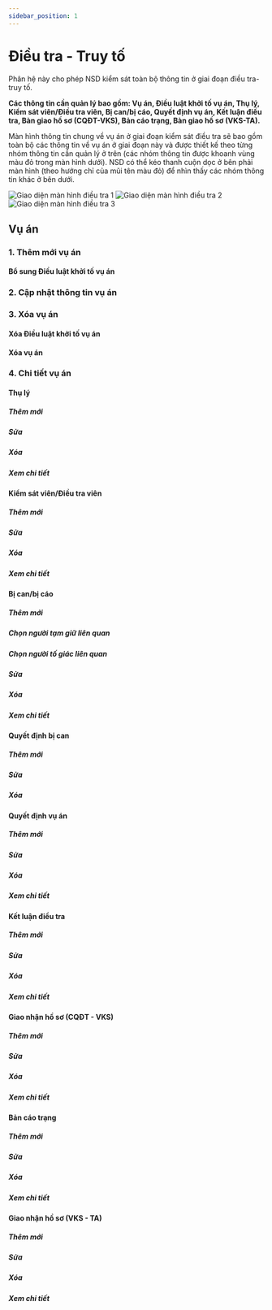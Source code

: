 ```yaml
---
sidebar_position: 1
---
```


# Điều tra - Truy tố

Phân hệ này cho phép NSD kiểm sát toàn bộ thông tin ở giai đoạn điều tra- truy tố.

**Các thông tin cần quản lý bao gồm: Vụ án, Điều luật khởi tố vụ án, Thụ lý, Kiểm sát viên/Điều tra viên, Bị can/bị cáo, Quyết định vụ án, Kết luận điều tra, Bàn giao hồ sơ (CQĐT-VKS), Bản cáo trạng, Bàn giao hồ sơ (VKS-TA).** 

Màn hình thông tin chung về vụ án ở giai đoạn kiểm sát điều tra sẽ bao gồm toàn bộ các thông tin về vụ án ở giai đoạn này và được thiết kế theo từng nhóm thông tin cần quản lý ở trên (các nhóm thông tin được khoanh vùng màu đỏ trong màn hình dưới). NSD có thể kéo
thanh cuộn dọc ở bên phải màn hình (theo hướng chỉ của mũi tên màu đỏ) để nhìn thấy các nhóm thông tin khác ở bên dưới.

![Giao diện màn hình điều tra 1](/img/dttt1.png)
![Giao diện màn hình điều tra 2](/img/dttt2.png)
![Giao diện màn hình điều tra 3](/img/dttt3.png)

## Vụ án
### 1. Thêm mới vụ án
#### Bổ sung Điều luật khởi tố vụ án
### 2. Cập nhật thông tin vụ án
### 3. Xóa vụ án
#### Xóa Điều luật khởi tố vụ án
#### Xóa vụ án
### 4. Chi tiết vụ án
#### Thụ lý
##### Thêm mới
##### Sửa
##### Xóa
##### Xem chi tiết
#### Kiểm sát viên/Điều tra viên
##### Thêm mới
##### Sửa
##### Xóa
##### Xem chi tiết
#### Bị can/bị cáo
##### Thêm mới
##### Chọn người tạm giữ liên quan
##### Chọn người tố giác liên quan
##### Sửa
##### Xóa
##### Xem chi tiết
#### Quyết định bị can
##### Thêm mới
##### Sửa
##### Xóa
#### Quyết định vụ án
##### Thêm mới
##### Sửa
##### Xóa
##### Xem chi tiết
#### Kết luận điều tra
##### Thêm mới
##### Sửa
##### Xóa
##### Xem chi tiết
#### Giao nhận hồ sơ (CQĐT - VKS)
##### Thêm mới
##### Sửa
##### Xóa
##### Xem chi tiết
#### Bản cáo trạng
##### Thêm mới
##### Sửa
##### Xóa
##### Xem chi tiết
#### Giao nhận hồ sơ (VKS - TA)
##### Thêm mới
##### Sửa
##### Xóa
##### Xem chi tiết








